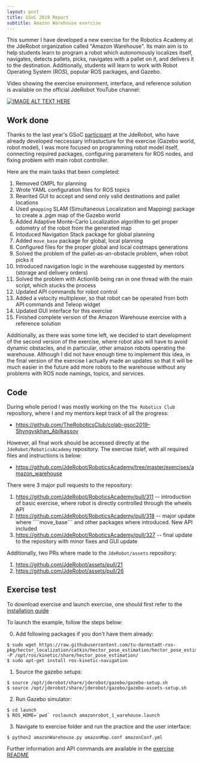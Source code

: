 ```yaml
---
layout: post
title: GSoC 2019 Report
subtitle: Amazon Warehouse exercise
---
```


This summer I have developed a new exercise for the Robotics Academy at the JdeRobot organization called "Amazon Warehouse". Its main aim is to help students learn to program a robot which autonomously localizes itself, navigates, detects pallets, picks, navigates with a pallet on it, and delivers it to the destination. Additionally, students will learn to work with Robot Operating System (ROS), popular ROS packages, and Gazebo.

Video showing the exercise environment, interface, and reference solution is available on the official JdeRobot YouTube channel:

[![IMAGE ALT TEXT HERE](https://img.youtube.com/vi/T1-6Y4ulEnQ/0.jpg)](https://youtu.be/T1-6Y4ulEnQ)

## Work done

Thanks to the last year's GSoC [participant](https://jderobot.org/Club-aakhter) at the JdeRobot, who have already developed neccessary infrastucture for the exercise (Gazebo world, robot model), I was more focused on programming robot model itself, connecting required packages, configuring parameters for ROS nodes, and fixing problem with main robot controller.

Here are the main tasks that been completed:

1. Removed OMPL for planning
2. Wrote YAML configuration files for ROS topics
3. Rewrited GUI to accept and send only valid destinations and pallet locations
4. Used ```gmapping``` SLAM (Simultaneous Localization and Mapping) package to create a .pgm map of the Gazebo world
5. Added Adaptive Monte-Carlo Localization algorithm to get proper odometry of the robot from the generated map
6. Intoduced Navigation Stack package for global planning 
7. Added ```move_base``` package for global, local planning
8. Configured files for the proper global and local costmaps generations
9. Solved the problem of the pallet-as-an-obstacle problem, when robot picks it
10. Introduced navigation logic in the warehouse suggested by mentors (storage and delivery orders)
11. Solved the problem with Actionlib being ran in one thread with the main script, which stucks the process
12. Updated API commands for robot control
13. Added a velocity multiplexer, so that robot can be operated from both API commands and Teleop widget
14. Updated GUI interface for this exercise
15. Finished complete version of the Amazon Warehouse exercise with a reference solution

Additionally, as there was some time left, we decided to start development of the second version of the exercise, where robot also will have to avoid dynamic obstacles, and in particular, other amazon robots operating the warehouse. Although I did not have enough time to implement this idea, in the final version of the exercise I actually made an updates so that it will be much easier in the future add more robots to the warehouse without any problems with ROS node namings, topics, and services.

## Code

During whole period I was mostly working on the ```The Robotics Club``` repository, where I and my mentors kept track of all the progress:
* https://github.com/TheRoboticsClub/colab-gsoc2019-Shyngyskhan_Abilkassov

However, all final work should be accessed directly at the ```JdeRobot/RoboticsAcademy``` repository. The exercise itslef, with all required files and instructions is below:
* https://github.com/JdeRobot/RoboticsAcademy/tree/master/exercises/amazon_warehouse

There were 3 major pull requests to the repository:

1. https://github.com/JdeRobot/RoboticsAcademy/pull/311 -- introduction of basic exercise, where robot is directly controlled through the wheels API
2. https://github.com/JdeRobot/RoboticsAcademy/pull/318 -- major update where ````move_base``` and other packages where introduced. New API included
3. https://github.com/JdeRobot/RoboticsAcademy/pull/327 -- final update to the repository with minor fixes and GUI update

Additionally, two PRs where made to the ```JdeRobot/assets``` repository:
1. https://github.com/JdeRobot/assets/pull/21
2. https://github.com/JdeRobot/assets/pull/26

## Exercise test

To download exercise and launch exercise, one should first refer to the [installation guide](https://github.com/JdeRobot/RoboticsAcademy/blob/master/README.md#installation-guide)

To launch the example, follow the steps below:

0. Add following packages if you don't have them already:
```
$ sudo wget https://raw.githubusercontent.com/tu-darmstadt-ros-pkg/hector_localization/catkin/hector_pose_estimation/hector_pose_estimation_nodelets.xml -P /opt/ros/kinetic/share/hector_pose_estimation/
$ sudo apt-get install ros-kinetic-navigation
```

1. Source the gazebo setups:

```
$ source /opt/jderobot/share/jderobot/gazebo/gazebo-setup.sh
$ source /opt/jderobot/share/jderobot/gazebo/gazebo-assets-setup.sh
```

2. Run Gazebo simulator:

```
$ cd launch
$ ROS_HOME=`pwd` roslaunch amazonrobot_1_warehouse.launch 
```

3. Navigate to exercise folder and run the practice and the user interface: 

```
$ python2 amazonWarehouse.py amazonMap.conf amazonConf.yml
```

Further information and API commands are available in the [exercise README](https://github.com/JdeRobot/RoboticsAcademy/blob/master/exercises/amazon_warehouse/README.md)
